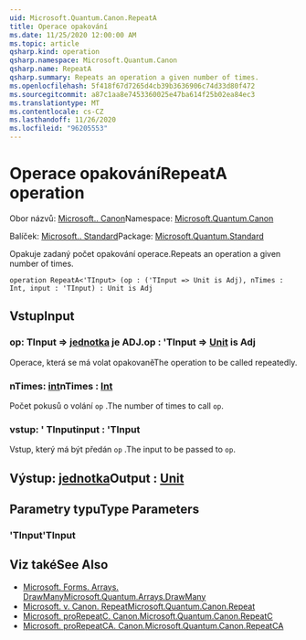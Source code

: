```yaml
---
uid: Microsoft.Quantum.Canon.RepeatA
title: Operace opakování
ms.date: 11/25/2020 12:00:00 AM
ms.topic: article
qsharp.kind: operation
qsharp.namespace: Microsoft.Quantum.Canon
qsharp.name: RepeatA
qsharp.summary: Repeats an operation a given number of times.
ms.openlocfilehash: 5f418f67d7265d4cb39b3636906c74d33d80f472
ms.sourcegitcommit: a87c1aa8e7453360025e47ba614f25b02ea84ec3
ms.translationtype: MT
ms.contentlocale: cs-CZ
ms.lasthandoff: 11/26/2020
ms.locfileid: "96205553"
---
```

# <a name="repeata-operation"></a><span data-ttu-id="94da5-102">Operace opakování</span><span class="sxs-lookup"><span data-stu-id="94da5-102">RepeatA operation</span></span>

<span data-ttu-id="94da5-103">Obor názvů: [Microsoft.. Canon](xref:Microsoft.Quantum.Canon)</span><span class="sxs-lookup"><span data-stu-id="94da5-103">Namespace: [Microsoft.Quantum.Canon](xref:Microsoft.Quantum.Canon)</span></span>

<span data-ttu-id="94da5-104">Balíček: [Microsoft.. Standard](https://nuget.org/packages/Microsoft.Quantum.Standard)</span><span class="sxs-lookup"><span data-stu-id="94da5-104">Package: [Microsoft.Quantum.Standard](https://nuget.org/packages/Microsoft.Quantum.Standard)</span></span>


<span data-ttu-id="94da5-105">Opakuje zadaný počet opakování operace.</span><span class="sxs-lookup"><span data-stu-id="94da5-105">Repeats an operation a given number of times.</span></span>

```qsharp
operation RepeatA<'TInput> (op : ('TInput => Unit is Adj), nTimes : Int, input : 'TInput) : Unit is Adj
```


## <a name="input"></a><span data-ttu-id="94da5-106">Vstup</span><span class="sxs-lookup"><span data-stu-id="94da5-106">Input</span></span>

### <a name="op--tinput--unit--is-adj"></a><span data-ttu-id="94da5-107">op: TInput => [jednotka](xref:microsoft.quantum.lang-ref.unit)  je ADJ.</span><span class="sxs-lookup"><span data-stu-id="94da5-107">op : 'TInput => [Unit](xref:microsoft.quantum.lang-ref.unit)  is Adj</span></span>

<span data-ttu-id="94da5-108">Operace, která se má volat opakovaně</span><span class="sxs-lookup"><span data-stu-id="94da5-108">The operation to be called repeatedly.</span></span>


### <a name="ntimes--int"></a><span data-ttu-id="94da5-109">nTimes: [int](xref:microsoft.quantum.lang-ref.int)</span><span class="sxs-lookup"><span data-stu-id="94da5-109">nTimes : [Int](xref:microsoft.quantum.lang-ref.int)</span></span>

<span data-ttu-id="94da5-110">Počet pokusů o volání `op` .</span><span class="sxs-lookup"><span data-stu-id="94da5-110">The number of times to call `op`.</span></span>


### <a name="input--tinput"></a><span data-ttu-id="94da5-111">vstup: ' TInput</span><span class="sxs-lookup"><span data-stu-id="94da5-111">input : 'TInput</span></span>

<span data-ttu-id="94da5-112">Vstup, který má být předán `op` .</span><span class="sxs-lookup"><span data-stu-id="94da5-112">The input to be passed to `op`.</span></span>



## <a name="output--unit"></a><span data-ttu-id="94da5-113">Výstup: [jednotka](xref:microsoft.quantum.lang-ref.unit)</span><span class="sxs-lookup"><span data-stu-id="94da5-113">Output : [Unit](xref:microsoft.quantum.lang-ref.unit)</span></span>



## <a name="type-parameters"></a><span data-ttu-id="94da5-114">Parametry typu</span><span class="sxs-lookup"><span data-stu-id="94da5-114">Type Parameters</span></span>

### <a name="tinput"></a><span data-ttu-id="94da5-115">'TInput</span><span class="sxs-lookup"><span data-stu-id="94da5-115">'TInput</span></span>



## <a name="see-also"></a><span data-ttu-id="94da5-116">Viz také</span><span class="sxs-lookup"><span data-stu-id="94da5-116">See Also</span></span>

- [<span data-ttu-id="94da5-117">Microsoft. Forms. Arrays. DrawMany</span><span class="sxs-lookup"><span data-stu-id="94da5-117">Microsoft.Quantum.Arrays.DrawMany</span></span>](xref:Microsoft.Quantum.Arrays.DrawMany)
- [<span data-ttu-id="94da5-118">Microsoft. v. Canon. Repeat</span><span class="sxs-lookup"><span data-stu-id="94da5-118">Microsoft.Quantum.Canon.Repeat</span></span>](xref:Microsoft.Quantum.Canon.Repeat)
- [<span data-ttu-id="94da5-119">Microsoft. proRepeatC. Canon.</span><span class="sxs-lookup"><span data-stu-id="94da5-119">Microsoft.Quantum.Canon.RepeatC</span></span>](xref:Microsoft.Quantum.Canon.RepeatC)
- [<span data-ttu-id="94da5-120">Microsoft. proRepeatCA. Canon.</span><span class="sxs-lookup"><span data-stu-id="94da5-120">Microsoft.Quantum.Canon.RepeatCA</span></span>](xref:Microsoft.Quantum.Canon.RepeatCA)